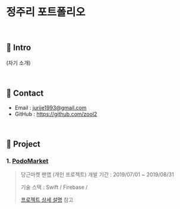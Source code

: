 # 정주리 포트폴리오

</br>

## 📌 Intro
(자기 소개)

</br>

## 📌 Contact

- Email : jurije1993@gmail.com
- GitHub : https://github.com/zool2

</br>

## 📌 Project

### 1. [PodoMarket](https://github.com/zool2/PodoMarket)

> 당근마켓 팬앱 (개인 프로젝트)
> 개발 기간 : 2019/07/01 ~ 2019/08/31
> 
> 기술 스택 : 
> Swift / Firebase / 
> 
> [프로젝트 상세 설명](https://github.com/zool2/PodoMarket) 참고

